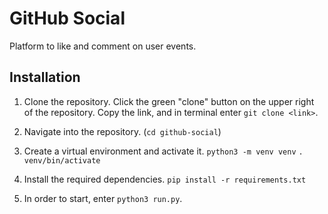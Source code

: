 # GitHub Social
Platform to like and comment on user events.

## Installation
1. Clone the repository.
Click the green "clone" button on the upper right of the repository. Copy the link, and in terminal enter `git clone <link>`.

2. Navigate into the repository. (`cd github-social`)

3. Create a virtual environment and activate it.
`python3 -m venv venv`
`. venv/bin/activate`

4. Install the required dependencies.
`pip install -r requirements.txt`

5. In order to start, enter `python3 run.py`.

